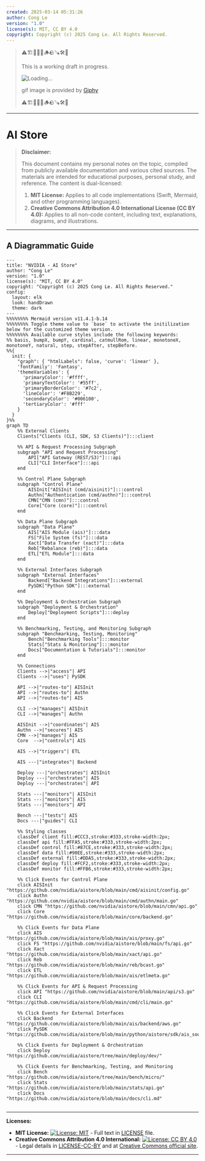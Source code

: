```yaml
---
created: 2025-03-14 05:31:26
author: Cong Le
version: "1.0"
license(s): MIT, CC BY 4.0
copyright: Copyright (c) 2025 Cong Le. All Rights Reserved.
---
```



> ⚠️🏗️🚧🦺🧱🪵🪨🪚🛠️👷
> 
> This is a working draft in progress.
> 
> ![Loading...](https://media1.giphy.com/media/v1.Y2lkPTc5MGI3NjExemZ4amdqcDJwMmZjYTkydGxyZ2s2cWxiMDlsYWRmN2NsNWliNzExcyZlcD12MV9pbnRlcm5hbF9naWZfYnlfaWQmY3Q9Zw/HVdvU0U6VqdjO/giphy.gif)
> 
> gif image is provided by [Giphy](https://giphy.com)
> 
> ⚠️🏗️🚧🦺🧱🪵🪨🪚🛠️👷

----


# AI Store
> **Disclaimer:**
>
> This document contains my personal notes on the topic,
> compiled from publicly available documentation and various cited sources.
> The materials are intended for educational purposes, personal study, and reference.
> The content is dual-licensed:
> 1. **MIT License:** Applies to all code implementations (Swift, Mermaid, and other programming languages).
> 2. **Creative Commons Attribution 4.0 International License (CC BY 4.0):** Applies to all non-code content, including text, explanations, diagrams, and illustrations.
---


## A Diagrammatic Guide 


```mermaid
---
title: "NVIDIA - AI Store"
author: "Cong Le"
version: "1.0"
license(s): "MIT, CC BY 4.0"
copyright: "Copyright (c) 2025 Cong Le. All Rights Reserved."
config:
  layout: elk
  look: handDrawn
  theme: dark
---
%%%%%%%% Mermaid version v11.4.1-b.14
%%%%%%%% Toggle theme value to `base` to activate the initilization below for the customized theme version.
%%%%%%%% Available curve styles include the following keywords:
%% basis, bumpX, bumpY, cardinal, catmullRom, linear, monotoneX, monotoneY, natural, step, stepAfter, stepBefore.
%%{
  init: {
    "graph": { "htmlLabels": false, 'curve': 'linear' },
    'fontFamily': 'Fantasy',
    'themeVariables': {
      'primaryColor': '#ffff',
      'primaryTextColor': '#55ff',
      'primaryBorderColor': '#7c2',
      'lineColor': '#F8B229',
      'secondaryColor': '#006100',
      'tertiaryColor': '#fff'
    }
  }
}%%
graph TD
    %% External Clients
    Clients["Clients (CLI, SDK, S3 Clients)"]:::client

    %% API & Request Processing Subgraph
    subgraph "API and Request Processing"
        API["API Gateway (REST/S3)"]:::api
        CLI["CLI Interface"]:::api
    end

    %% Control Plane Subgraph
    subgraph "Control Plane"
        AISInit["AISInit (cmd/aisinit)"]:::control
        Authn["Authentication (cmd/authn)"]:::control
        CMN["CMN (cmn)"]:::control
        Core["Core (core)"]:::control
    end

    %% Data Plane Subgraph
    subgraph "Data Plane"
        AIS["AIS Module (ais)"]:::data
        FS["File System (fs)"]:::data
        Xact["Data Transfer (xact)"]:::data
        Reb["Rebalance (reb)"]:::data
        ETL["ETL Module"]:::data
    end

    %% External Interfaces Subgraph
    subgraph "External Interfaces"
        Backend["Backend Integrations"]:::external
        PySDK["Python SDK"]:::external
    end

    %% Deployment & Orchestration Subgraph
    subgraph "Deployment & Orchestration"
        Deploy["Deployment Scripts"]:::deploy
    end

    %% Benchmarking, Testing, and Monitoring Subgraph
    subgraph "Benchmarking, Testing, Monitoring"
        Bench["Benchmarking Tools"]:::monitor
        Stats["Stats & Monitoring"]:::monitor
        Docs["Documentation & Tutorials"]:::monitor
    end

    %% Connections
    Clients -->|"access"| API
    Clients -->|"uses"| PySDK

    API -->|"routes-to"| AISInit
    API -->|"routes-to"| Authn
    API -->|"routes-to"| AIS

    CLI -->|"manages"| AISInit
    CLI -->|"manages"| Authn

    AISInit -->|"coordinates"| AIS
    Authn -->|"secures"| AIS
    CMN -->|"manages"| AIS
    Core  -->|"controls"| AIS

    AIS -->|"triggers"| ETL

    AIS ---|"integrates"| Backend

    Deploy ---|"orchestrates"| AISInit
    Deploy ---|"orchestrates"| AIS
    Deploy ---|"orchestrates"| API

    Stats ---|"monitors"| AISInit
    Stats ---|"monitors"| AIS
    Stats ---|"monitors"| API

    Bench ---|"tests"| AIS
    Docs ---|"guides"| CLI

    %% Styling classes
    classDef client fill:#CCC3,stroke:#333,stroke-width:2px;
    classDef api fill:#FFA5,stroke:#333,stroke-width:2px;
    classDef control fill:#87CE,stroke:#333,stroke-width:2px;
    classDef data fill:#90EE,stroke:#333,stroke-width:2px;
    classDef external fill:#DDA5,stroke:#333,stroke-width:2px;
    classDef deploy fill:#FCF2,stroke:#333,stroke-width:2px;
    classDef monitor fill:#FFB6,stroke:#333,stroke-width:2px;

    %% Click Events for Control Plane
    click AISInit "https://github.com/nvidia/aistore/blob/main/cmd/aisinit/config.go"
    click Authn "https://github.com/nvidia/aistore/blob/main/cmd/authn/main.go"
    click CMN "https://github.com/nvidia/aistore/blob/main/cmn/api.go"
    click Core "https://github.com/nvidia/aistore/blob/main/core/backend.go"

    %% Click Events for Data Plane
    click AIS "https://github.com/nvidia/aistore/blob/main/ais/proxy.go"
    click FS "https://github.com/nvidia/aistore/blob/main/fs/api.go"
    click Xact "https://github.com/nvidia/aistore/blob/main/xact/api.go"
    click Reb "https://github.com/nvidia/aistore/blob/main/reb/bcast.go"
    click ETL "https://github.com/nvidia/aistore/blob/main/ais/etlmeta.go"

    %% Click Events for API & Request Processing
    click API "https://github.com/nvidia/aistore/blob/main/api/s3.go"
    click CLI "https://github.com/nvidia/aistore/blob/main/cmd/cli/main.go"

    %% Click Events for External Interfaces
    click Backend "https://github.com/nvidia/aistore/blob/main/ais/backend/aws.go"
    click PySDK "https://github.com/nvidia/aistore/blob/main/python/aistore/sdk/ais_source.py"

    %% Click Events for Deployment & Orchestration
    click Deploy "https://github.com/nvidia/aistore/tree/main/deploy/dev/"

    %% Click Events for Benchmarking, Testing, and Monitoring
    click Bench "https://github.com/nvidia/aistore/tree/main/bench/micro/"
    click Stats "https://github.com/nvidia/aistore/blob/main/stats/api.go"
    click Docs "https://github.com/nvidia/aistore/blob/main/docs/cli.md"
    
```


---
**Licenses:**

- **MIT License:**  [![License: MIT](https://img.shields.io/badge/License-MIT-yellow.svg)](LICENSE) - Full text in [LICENSE](LICENSE) file.
- **Creative Commons Attribution 4.0 International:** [![License: CC BY 4.0](https://licensebuttons.net/l/by/4.0/88x31.png)](LICENSE-CC-BY) - Legal details in [LICENSE-CC-BY](LICENSE-CC-BY) and at [Creative Commons official site](http://creativecommons.org/licenses/by/4.0/).

---
